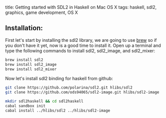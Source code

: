 title: Getting started with SDL2 in Haskell on Mac OS X
tags: haskell, sdl2, graphics, game development, OS X

## Installation:
First let's start by installing the sdl2 library, we are going to use [brew][brew] so if you don't have it yet, now is a good time to install it.
Open up a terminal and type the following commands to install sdl2, sdl2\_image, and sdl2\_mixer:

```bash
brew install sdl2
brew install sdl2_image
brew install sdl2_mixer
```

Now let's install sdl2 binding for haskell from github:

```bash
git clone https://github.com/polarina/sdl2.git hlibs/sdl2
git clone https://github.com/ods94065/sdl2-image.git hlibs/sdl2-image

mkdir sdl2haskell && cd sdl2haskell
cabal sandbox init
cabal install ../hlibs/sdl2 ../hlibs/sdl2-image
```


[brew]: http://brew.sh
